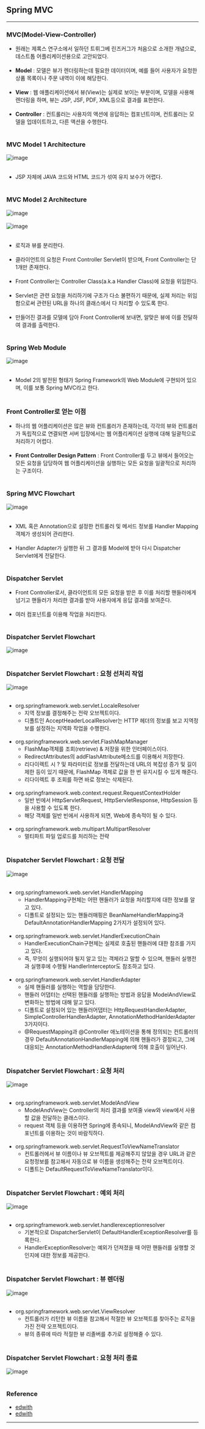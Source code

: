 Spring MVC
----------

---

### MVC(Model-View-Controller)<br>

-	원래는 제록스 연구소에서 일하던 트뤼그베 린즈커그가 처음으로 소개한 개념으로, 데스트톱 어플리케이션용으로 고안되었다.<br><br>
-	**Model** : 모델은 뷰가 렌더링하는데 필요한 데이터이며, 예를 들어 사용자가 요청한 상품 목록이나 주문 내역이 이에 해당한다.<br><br>
-	**View** : 웹 애플리케이션에서 뷰(View)는 실제로 보이는 부분이며, 모델을 사용해 렌더링을 하며, 뷰는 JSP, JSF, PDF, XML등으로 결과를 표현한다.<br><br>
-	**Controller** : 컨트롤러는 사용자의 액션에 응답하는 컴포넌트이며, 컨트롤러는 모델을 업데이트하고, 다른 액션을 수행한다.<br><br>

### MVC Model 1 Architecture<br>

![image](https://user-images.githubusercontent.com/56240505/70532258-04f06b80-1b9a-11ea-9add-280ec58a252d.png)<br><br>

-	JSP 자체에 JAVA 코드와 HTML 코드가 섞여 유지 보수가 어렵다.<br><br>

### MVC Model 2 Architecture<br>

![image](https://user-images.githubusercontent.com/56240505/70532518-8ea03900-1b9a-11ea-8850-a78ebf61660f.png)<br><br> ![image](https://user-images.githubusercontent.com/56240505/70532646-d1faa780-1b9a-11ea-8c5e-2e4fc37ac5ce.png)<br><br>

-	로직과 뷰를 분리한다.<br><br>
-	클라이언트의 요청은 Front Controller Servlet이 받으며, Front Controller는 단 1개만 존재한다.<br><br>
-	Front Controller는 Controller Class(a.k.a Handler Class)에 요청을 위임한다.<br><br>
-	Servlet은 관련 요청을 처리하기에 구조가 다소 불편하기 때문에, 실제 처리는 위임함으로써 관련된 URL을 하나의 클래스에서 다 처리할 수 있도록 한다.<br><br>
-	만들어진 결과를 모델에 담아 Front Controller에 보내면, 알맞은 뷰에 이를 전달하여 결과를 출력한다.<br><br>

### Spring Web Module<br>

![image](https://user-images.githubusercontent.com/56240505/70533016-8694c900-1b9b-11ea-91e9-d2615f27875f.png)<br><br>

-	Model 2의 발전된 형태가 Spring Framework의 Web Module에 구현되어 있으며, 이를 보통 Spring MVC라고 한다.<br><br>

### Front Controller로 얻는 이점<br>

-	하나의 웹 어플리케이션은 많은 뷰와 컨트롤러가 존재하는데, 각각의 뷰와 컨트롤러가 독립적으로 연결되면 서버 입장에서는 웹 어플리케이션 실행에 대해 일괄적으로 처리하기 어렵다.<br><br>
-	**Front Controller Design Pattern** : Front Controller를 두고 뷰에서 들어오는 모든 요청을 담당하여 웹 어플리케이션을 실행하는 모든 요청을 일괄적으로 처리하는 구조이다.<br><br>

### Spring MVC Flowchart<br>

![image](https://user-images.githubusercontent.com/56240505/70580578-a8bc3480-1bf7-11ea-8766-15f426a0df12.png)<br><br>

-	XML 혹은 Annotation으로 설정한 컨트롤러 및 메서드 정보를 Handler Mapping 객체가 생성되어 관리한다. <br><br>
-	Handler Adapter가 실행한 뒤 그 결과를 Model에 받아 다시 Dispatcher Servlet에게 전달한다.<br><br>

### Dispatcher Servlet<br>

-	Front Controller로서, 클라이언트의 모든 요청을 받은 후 이를 처리할 핸들러에게 넘기고 핸들러가 처리한 결과를 받아 사용자에게 응답 결과를 보여준다.<br><br>
-	여러 컴포넌트를 이용해 작업을 처리한다.<br><br>

### Dispatcher Servlet Flowchart<br>

![image](https://user-images.githubusercontent.com/56240505/70581656-45340600-1bfb-11ea-9076-3cdcdc53b8e9.png)<br><br>

### Dispatcher Servlet Flowchart : 요청 선처리 작업<br>

![image](https://user-images.githubusercontent.com/56240505/70581704-73194a80-1bfb-11ea-9b81-1f5a601d702c.png)<br><br>

-	org.springframework.web.servlet.LocaleResolver
	-	지역 정보를 결정해주는 전략 오브젝트이다.
	-	디폴트인 AcceptHeaderLocalResolver는 HTTP 헤더의 정보를 보고 지역정보를 설정하는 지역화 작업을 수행한다.<br><br>
-	org.springframework.web.servlet.FlashMapManager
	-	FlashMap객체를 조회(retrieve) & 저장을 위한 인터페이스이다.
	-	RedirectAttributes의 addFlashAttribute메소드를 이용해서 저장한다.
	-	리다이렉트 시 ? 및 파라미터로 정보를 전달하는데 URL의 복잡성 증가 및 길이 제한 등이 있기 때문에, FlashMap 객체로 값을 한 번 유지시킬 수 있게 해준다.
	-	리다이렉트 후 조회를 하면 바로 정보는 삭제된다.<br><br>
-	org.springframework.web.context.request.RequestContextHolder
	-	일반 빈에서 HttpServletRequest, HttpServletResponse, HttpSession 등을 사용할 수 있도록 한다.
	-	해당 객체를 일반 빈에서 사용하게 되면, Web에 종속적이 될 수 있다.<br><br>
-	org.springframework.web.multipart.MultipartResolver
	-	멀티파트 파일 업로드를 처리하는 전략<br><br>

### Dispatcher Servlet Flowchart : 요청 전달<br>

![image](https://user-images.githubusercontent.com/56240505/70582442-ea4fde00-1bfd-11ea-83d4-45ff2bb999dc.png)<br><br>

-	org.springframework.web.servlet.HandlerMapping
	-	HandlerMapping구현체는 어떤 핸들러가 요청을 처리할지에 대한 정보를 알고 있다.
	-	디폴트로 설정되는 있는 핸들러매핑은 BeanNameHandlerMapping과 DefaultAnnotationHandlerMapping 2가지가 설정되어 있다.<br><br>
-	org.springframework.web.servlet.HandlerExecutionChain
	-	HandlerExecutionChain구현체는 실제로 호출된 핸들러에 대한 참조를 가지고 있다.
	-	즉, 무엇이 실행되어야 될지 알고 있는 객체라고 말할 수 있으며, 핸들러 실행전과 실행후에 수행될 HandlerInterceptor도 참조하고 있다.<br><br>
-	org.springframework.web.servlet.HandlerAdapter
	-	실제 핸들러를 실행하는 역할을 담당한다.
	-	핸들러 어댑터는 선택된 핸들러를 실행하는 방법과 응답을 ModelAndView로 변화하는 방법에 대해 알고 있다.
	-	디폴트로 설정되어 있는 핸들러어댑터는 HttpRequestHandlerAdapter, SimpleControllerHandlerAdapter, AnnotationMethodHanlderAdapter 3가지이다.
	-	@RequestMapping과 @Controller 애노테이션을 통해 정의되는 컨트롤러의 경우 DefaultAnnotationHandlerMapping에 의해 핸들러가 결정되고, 그에 대응되는 AnnotationMethodHandlerAdapter에 의해 호출이 일어난다.<br><br>

### Dispatcher Servlet Flowchart : 요청 처리<br>

![image](https://user-images.githubusercontent.com/56240505/70582711-aad5c180-1bfe-11ea-8838-43f75ddb5ae6.png)<br><br>

-	org.springframework.web.servlet.ModelAndView
	-	ModelAndView는 Controller의 처리 결과를 보여줄 view와 view에서 사용할 값을 전달하는 클래스이다.
	-	request 객체 등을 이용하면 Spring에 종속되니, ModelAndView와 같은 컴포넌트를 이용하는 것이 바람직하다. <br><br>
-	org.springframework.web.servlet.RequestToViewNameTranslator
	-	컨트롤러에서 뷰 이름이나 뷰 오브젝트를 제공해주지 않았을 경우 URL과 같은 요청정보를 참고해서 자동으로 뷰 이름을 생성해주는 전략 오브젝트이다.
	-	디폴트는 DefaultRequestToViewNameTranslator이다.<br><br>

### Dispatcher Servlet Flowchart : 예외 처리<br>

![image](https://user-images.githubusercontent.com/56240505/70582917-79a9c100-1bff-11ea-9c0d-3c78735e8e52.png)<br><br>

-	org.springframework.web.servlet.handlerexceptionresolver
	-	기본적으로 DispatcherServlet이 DefaultHandlerExceptionResolver를 등록한다.
	-	HandlerExceptionResolver는 예외가 던져졌을 때 어떤 핸들러를 실행할 것인지에 대한 정보를 제공한다.<br><br>

### Dispatcher Servlet Flowchart : 뷰 렌더링<br>

![image](https://user-images.githubusercontent.com/56240505/70583000-b970a880-1bff-11ea-8f00-3214a9bce6db.png)<br><br>

-	org.springframework.web.servlet.ViewResolver
	-	컨트롤러가 리턴한 뷰 이름을 참고해서 적절한 뷰 오브젝트를 찾아주는 로직을 가진 전략 오프젝트이다.
	-	뷰의 종류에 따라 적절한 뷰 리졸버를 추가로 설정해줄 수 있다.<br><br>

### Dispatcher Servlet Flowchart : 요청 처리 종료<br>

![image](https://user-images.githubusercontent.com/56240505/70583198-34d25a00-1c00-11ea-8b62-29281403dd6d.png)<br><br>

### Reference<br>

-	[edwith](https://www.edwith.org/boostcourse-web/lecture/16762/)<br>
-	[edwith](https://www.edwith.org/boostcourse-web/lecture/16763/)

---
